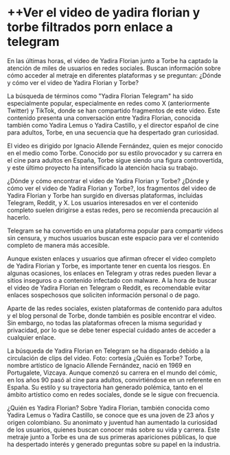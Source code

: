# ++Ver el video de yadira florian y torbe filtrados porn enlace a telegram

En las últimas horas, el video de Yadira Florian junto a Torbe ha captado la atención de miles de usuarios en redes sociales. Buscan información sobre cómo acceder al metraje en diferentes plataformas y se preguntan: ¿Dónde y cómo ver el video de Yadira Florian y Torbe?

La búsqueda de términos como "Yadira Florian Telegram" ha sido especialmente popular, especialmente en redes como X (anteriormente Twitter) y TikTok, donde se han compartido fragmentos de este video. Este contenido presenta una conversación entre Yadira Florian, conocida también como Yadira Lemus o Yadira Castillo, y el director español de cine para adultos, Torbe, en una secuencia que ha despertado gran curiosidad.

El video es dirigido por Ignacio Allende Fernández, quien es mejor conocido en el medio como Torbe. Conocido por su estilo provocador y su carrera en el cine para adultos en España, Torbe sigue siendo una figura controvertida, y este último proyecto ha intensificado la atención hacia su trabajo.

¿Dónde y cómo encontrar el video de Yadira Florian y Torbe?
¿Dónde y cómo ver el video de Yadira Florian y Torbe?, los fragmentos del video de Yadira Florian y Torbe han surgido en diversas plataformas, incluidas Telegram, Reddit, y X. Los usuarios interesados en ver el contenido completo suelen dirigirse a estas redes, pero se recomienda precaución al hacerlo.


Telegram se ha convertido en una plataforma popular para compartir videos sin censura, y muchos usuarios buscan este espacio para ver el contenido completo de manera más accesible.

Aunque existen enlaces y usuarios que afirman ofrecer el video completo de Yadira Florian y Torbe, es importante tener en cuenta los riesgos. En algunas ocasiones, los enlaces en Telegram y otras redes pueden llevar a sitios inseguros o a contenido infectado con malware. A la hora de buscar el video de Yadira Florian en Telegram o Reddit, es recomendable evitar enlaces sospechosos que soliciten información personal o de pago.


Aparte de las redes sociales, existen plataformas de contenido para adultos y el blog personal de Torbe, donde también es posible encontrar el video. Sin embargo, no todas las plataformas ofrecen la misma seguridad y privacidad, por lo que se debe tener especial cuidado antes de acceder a cualquier enlace.

La búsqueda de Yadira Florian en Telegram se ha disparado debido a la circulación de clips del video. Foto: cortesía
¿Quién es Torbe?
Torbe, nombre artístico de Ignacio Allende Fernández, nació en 1969 en Portugalete, Vizcaya. Aunque comenzó su carrera en el mundo del cómic, en los años 90 pasó al cine para adultos, convirtiéndose en un referente en España. Su estilo y su trayectoria han generado polémica, tanto en el ámbito artístico como en redes sociales, donde se le sigue con frecuencia.

¿Quién es Yadira Florian?
Sobre Yadira Florian, también conocida como Yadira Lemus o Yadira Castillo, se conoce que es una joven de 23 años y origen colombiano. Su anonimato y juventud han aumentado la curiosidad de los usuarios, quienes buscan conocer más sobre su vida y carrera. Este metraje junto a Torbe es una de sus primeras apariciones públicas, lo que ha despertado interés y generado preguntas sobre su papel en la industria.
